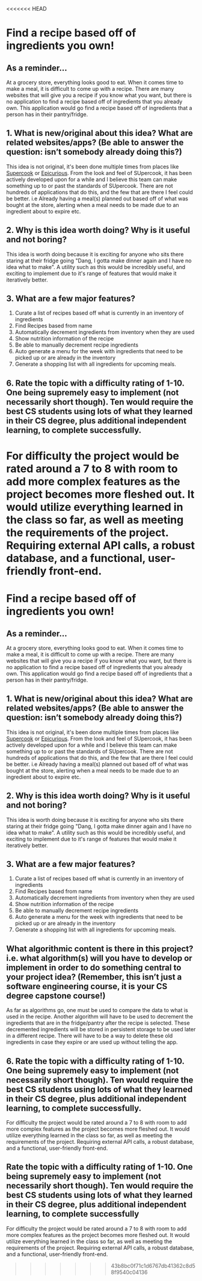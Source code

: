 <<<<<<< HEAD
# Find a recipe based off of ingredients you own!
## As a reminder...
At a grocery store, everything looks good to eat. When it comes time to make a meal, it is difficult to come up with a recipe. There are many websites that will give you a recipe if you know what you want, but there is no application to find a recipe based off of ingredients that you already own. This application would go find a recipe based off of ingredients that a person has in their pantry/fridge.
## 1. What is new/original about this idea? What are related websites/apps? (Be able to answer the question: isn’t somebody already doing this?)
This idea is not original, it's been done multiple times from places like [Supercook](https://www.supercook.com/#/recipes) or [Epicurious](https://www.epicurious.com/recipes-menus/pantry-recipe-finder-article). From the look and feel of SUpercook, it has been actively developed upon for a while and I believe this team can make something up to or past the standards of SUpercook. There are not hundreds of applications that do this, and the few that are there I feel could be better. 
i.e Already having a meal(s) planned out based off of what was bought at the store, alerting when a meal needs to be made due to an ingredient about to expire etc. 
## 2. Why is this idea worth doing? Why is it useful and not boring?
This idea is worth doing because it is exciting for anyone who sits there staring at their fridge going "Dang, I gotta make dinner again and I have no idea what to make". A utility such as this would be incredibly useful, and exciting to implement due to it's range of features that would make it iteratively better. 
## 3. What are a few major features?
1. Curate a list of recipes based off what is currently in an inventory of ingredients
2. Find Recipes based from name
3. Automatically decrement ingredients from inventory when they are used
4. Show nutrition information of the recipe 
5. Be able to manually decrement recipe ingredients
6. Auto generate a menu for the week with ingredients that need to be picked up or are already in the inventory
7. Generate a shopping list with all ingredients for upcoming meals. 



## 6. Rate the topic with a difficulty rating of 1-10. One being supremely easy to implement (not necessarily short though). Ten would require the best CS students using lots of what they learned in their CS degree, plus additional independent learning, to complete successfully.
For difficulty the project would be rated around a 7 to 8 with room to add more complex features as the project becomes more fleshed out. It would utilize everything learned in the class so far, as well as meeting the requirements of the project. Requiring external API calls, a robust database, and a functional, user-friendly front-end.
=======
# Find a recipe based off of ingredients you own!

## As a reminder...
At a grocery store, everything looks good to eat. When it comes time to make a meal, it is difficult to come up with a recipe. There are many websites that will give you a recipe if you know what you want, but there is no application to find a recipe based off of ingredients that you already own. This application would go find a recipe based off of ingredients that a person has in their pantry/fridge.

## 1. What is new/original about this idea? What are related websites/apps? (Be able to answer the question: isn’t somebody already doing this?)
This idea is not original, it's been done multiple times from places like [Supercook](https://www.supercook.com/#/recipes) or [Epicurious](https://www.epicurious.com/recipes-menus/pantry-recipe-finder-article). From the look and feel of SUpercook, it has been actively developed upon for a while and I believe this team can make something up to or past the standards of SUpercook. There are not hundreds of applications that do this, and the few that are there I feel could be better. 
i.e Already having a meal(s) planned out based off of what was bought at the store, alerting when a meal needs to be made due to an ingredient about to expire etc. 

## 2. Why is this idea worth doing? Why is it useful and not boring?
This idea is worth doing because it is exciting for anyone who sits there staring at their fridge going "Dang, I gotta make dinner again and I have no idea what to make". A utility such as this would be incredibly useful, and exciting to implement due to it's range of features that would make it iteratively better. 

## 3. What are a few major features?
1. Curate a list of recipes based off what is currently in an inventory of ingredients
2. Find Recipes based from name
3. Automatically decrement ingredients from inventory when they are used
4. Show nutrition information of the recipe 
5. Be able to manually decrement recipe ingredients
6. Auto generate a menu for the week with ingredients that need to be picked up or are already in the inventory
7. Generate a shopping list with all ingredients for upcoming meals. 

## What algorithmic content is there in this project? i.e. what algorithm(s) will you have to develop or implement in order to do something central to your project idea? (Remember, this isn’t just a software engineering course, it is your CS degree capstone course!)
As far as algorithms go, one must be used to compare the data to what is used in the recipe. Another algorithm will have to be used to decrement the ingredients that are in the fridge/pantry after the recipe is selected. These decremented ingredients will be stored in persistent storage to be used later in a different recipe. There will have to be a way to delete these old ingredients in case they expire or are used up without telling the app.

## 6. Rate the topic with a difficulty rating of 1-10. One being supremely easy to implement (not necessarily short though). Ten would require the best CS students using lots of what they learned in their CS degree, plus additional independent learning, to complete successfully.
For difficulty the project would be rated around a 7 to 8 with room to add more complex features as the project becomes more fleshed out. It would utilize everything learned in the class so far, as well as meeting the requirements of the project. Requiring external API calls, a robust database, and a functional, user-friendly front-end.


## Rate the topic with a difficulty rating of 1-10. One being supremely easy to implement (not necessarily short though). Ten would require the best CS students using lots of what they learned in their CS degree, plus additional independent learning, to complete successfully
For difficulty the project would be rated around a 7 to 8 with room to add more complex features as the project becomes more fleshed out. It would utilize everything learned in the class so far, as well as meeting the requirements of the project. Requiring external API calls, a robust database, and a functional, user-friendly front-end.
>>>>>>> 43b8bc0f71c1d6767db41362c8d58f9540c04136
